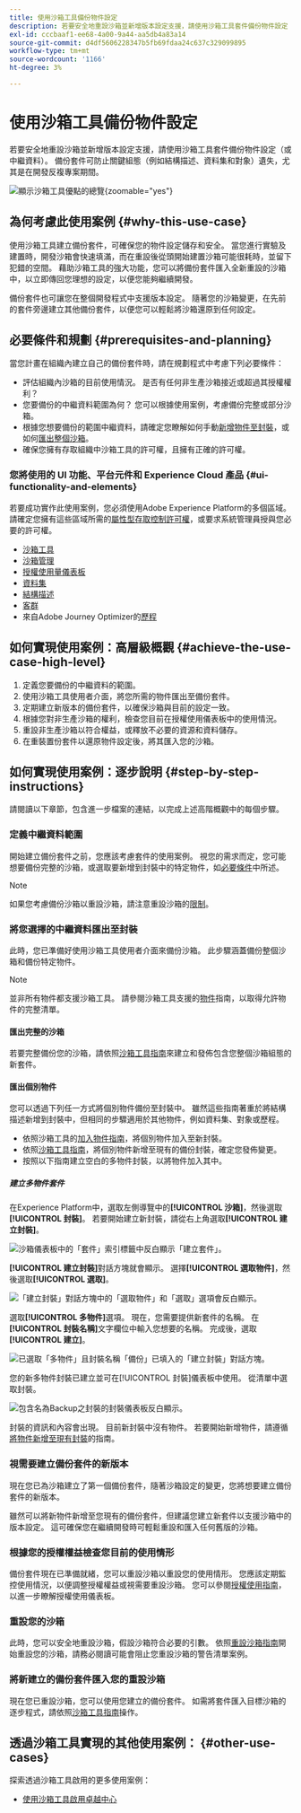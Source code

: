 ```yaml
---
title: 使用沙箱工具備份物件設定
description: 若要安全地重設沙箱並新增版本設定支援，請使用沙箱工具套件備份物件設定（或中繼資料）。 備份套件可防止關鍵組態（例如結構描述、資料集和對象）遺失，尤其是在開發反複專案期間。
exl-id: cccbaaf1-ee68-4a00-9a44-aa5db4a83a14
source-git-commit: d4df5606228347b5fb69fdaa24c637c329099895
workflow-type: tm+mt
source-wordcount: '1166'
ht-degree: 3%

---
```


# 使用沙箱工具備份物件設定

若要安全地重設沙箱並新增版本設定支援，請使用沙箱工具套件備份物件設定（或中繼資料）。 備份套件可防止關鍵組態（例如結構描述、資料集和對象）遺失，尤其是在開發反複專案期間。

![顯示沙箱工具優點的總覽](../images/use-cases/tooling-overview.png){zoomable="yes"}

## 為何考慮此使用案例 {#why-this-use-case}

使用沙箱工具建立備份套件，可確保您的物件設定儲存和安全。 當您進行實驗及建置時，開發沙箱會快速填滿，而在重設後從頭開始建置沙箱可能很耗時，並留下犯錯的空間。 藉助沙箱工具的強大功能，您可以將備份套件匯入全新重設的沙箱中，以立即傳回您理想的設定，以便您能夠繼續開發。

備份套件也可讓您在整個開發程式中支援版本設定。 隨著您的沙箱變更，在先前的套件旁邊建立其他備份套件，以便您可以輕鬆將沙箱還原到任何設定。

## 必要條件和規劃 {#prerequisites-and-planning}

當您計畫在組織內建立自己的備份套件時，請在規劃程式中考慮下列必要條件：

- 評估組織內沙箱的目前使用情況。 是否有任何非生產沙箱接近或超過其授權權利？
- 您要備份的中繼資料範圍為何？ 您可以根據使用案例，考慮備份完整或部分沙箱。
- 根據您想要備份的範圍中繼資料，請確定您瞭解如何手動[新增物件至封裝](../ui/sandbox-tooling.md#add-object-to-a-new-package)，或如何[匯出整個沙箱](../ui/sandbox-tooling.md#export-an-entire-sandbox)。
- 確保您擁有存取組織中沙箱工具的許可權，且擁有正確的許可權。

### 您將使用的 UI 功能、平台元件和 Experience Cloud 產品 {#ui-functionality-and-elements}

若要成功實作此使用案例，您必須使用Adobe Experience Platform的多個區域。 請確定您擁有這些區域所需的[屬性型存取控制許可權](../../access-control/abac/overview.md)，或要求系統管理員授與您必要的許可權。

- [沙箱工具](../ui/sandbox-tooling.md)
- [沙箱管理](../ui/user-guide.md)
- [授權使用量儀表板](../../landing/license-usage-and-guardrails/license-usage-dashboard.md)
- [資料集](../../catalog/datasets/overview.md)
- [結構描述](../../xdm//home.md)
- [客群](../../segmentation/home.md)
- 來自Adobe Journey Optimizer的[歷程](https://experienceleague.adobe.com/en/docs/journey-optimizer/using/orchestrate-journeys/journey)

## 如何實現使用案例：高層級概觀 {#achieve-the-use-case-high-level}

1. 定義您要備份的中繼資料的範圍。
2. 使用沙箱工具使用者介面，將您所需的物件匯出至備份套件。
3. 定期建立新版本的備份套件，以確保沙箱與目前的設定一致。
4. 根據您對非生產沙箱的權利，檢查您目前在授權使用儀表板中的使用情況。
5. 重設非生產沙箱以符合權益，或釋放不必要的資源和資料儲存。
6. 在重裝置份套件以還原物件設定後，將其匯入您的沙箱。

## 如何實現使用案例：逐步說明 {#step-by-step-instructions}

請閱讀以下章節，包含進一步檔案的連結，以完成上述高階概觀中的每個步驟。

### 定義中繼資料範圍

開始建立備份套件之前，您應該考慮套件的使用案例。 視您的需求而定，您可能想要備份完整的沙箱，或選取要新增到封裝中的特定物件，如[必要條件](#prerequisites-and-planning)中所述。

>[!NOTE]
>
> 如果您考慮備份沙箱以重設沙箱，請注意重設沙箱的[限制](../ui/user-guide.md#reset-a-sandbox)。

### 將您選擇的中繼資料匯出至封裝

此時，您已準備好使用沙箱工具使用者介面來備份沙箱。 此步驟涵蓋備份整個沙箱和備份特定物件。

>[!NOTE]
>
> 並非所有物件都支援沙箱工具。 請參閱沙箱工具支援的[物件](../ui/sandbox-tooling.md#objects-supported-for-sandbox-tooling)指南，以取得允許物件的完整清單。

#### 匯出完整的沙箱

若要完整備份您的沙箱，請依照[沙箱工具指南](../ui/sandbox-tooling.md#export-an-entire-sandbox)來建立和發佈包含您整個沙箱組態的新套件。

#### 匯出個別物件

您可以透過下列任一方式將個別物件備份至封裝中。 雖然這些指南著重於將結構描述新增到封裝中，但相同的步驟適用於其他物件，例如資料集、對象或歷程。

- 依照沙箱工具的[加入物件指南](../ui/sandbox-tooling.md#add-object-to-a-new-package)，將個別物件加入至新封裝。
- 依照[沙箱工具指南](../ui/sandbox-tooling.md#add-an-object-to-an-existing-package-and-publish)，將個別物件新增至現有的備份封裝，確定您發佈變更。
- 按照以下指南建立空白的多物件封裝，以將物件加入其中。

##### 建立多物件套件

在Experience Platform中，選取左側導覽中的&#x200B;**[!UICONTROL 沙箱]**，然後選取&#x200B;**[!UICONTROL 封裝]**。 若要開始建立新封裝，請從右上角選取&#x200B;**[!UICONTROL 建立封裝]**。

![沙箱儀表板中的「套件」索引標籤中反白顯示「建立套件」。](../images/use-cases/create-package.png)

**[!UICONTROL 建立封裝]**&#x200B;對話方塊就會顯示。 選擇&#x200B;**[!UICONTROL 選取物件]**，然後選取&#x200B;**[!UICONTROL 選取]**。

![「建立封裝」對話方塊中的「選取物件」和「選取」選項會反白顯示。](../images/use-cases/create-package-select-objects.png)

選取&#x200B;**[!UICONTROL 多物件]**&#x200B;選項。 現在，您需要提供新套件的名稱。 在&#x200B;**[!UICONTROL 封裝名稱]**&#x200B;文字欄位中輸入您想要的名稱。 完成後，選取&#x200B;**[!UICONTROL 建立]**。

![已選取「多物件」且封裝名稱「備份」已填入的「建立封裝」對話方塊。](../images/use-cases/name-multi-object.png)

您的新多物件封裝已建立並可在[!UICONTROL 封裝]儀表板中使用。 從清單中選取封裝。

![包含名為Backup之封裝的封裝儀表板反白顯示。](../images/use-cases/package-created.png)

封裝的資訊和內容會出現。 目前新封裝中沒有物件。 若要開始新增物件，請遵循[將物件新增至現有封裝](../ui/sandbox-tooling.md#add-object-to-a-new-package)的指南。

### 視需要建立備份套件的新版本

現在您已為沙箱建立了第一個備份套件，隨著沙箱設定的變更，您將想要建立備份套件的新版本。

雖然可以將新物件新增至您現有的備份套件，但建議您建立新套件以支援沙箱中的版本設定。 這可確保您在繼續開發時可輕鬆重設和匯入任何舊版的沙箱。

### 根據您的授權權益檢查您目前的使用情形

備份套件現在已準備就緒，您可以重設沙箱以重設您的使用情形。 您應該定期監控使用情況，以便調整授權權益或視需要重設沙箱。 您可以參閱[授權使用指南](../../dashboards/guides/license-usage.md)，以進一步瞭解授權使用儀表板。

### 重設您的沙箱

此時，您可以安全地重設沙箱，假設沙箱符合必要的引數。 依照[重設沙箱指南](../ui/user-guide.md#reset-a-sandbox)開始重設您的沙箱，請務必閱讀可能會阻止您重設沙箱的警告清單案例。

### 將新建立的備份套件匯入您的重設沙箱

現在您已重設沙箱，您可以使用您建立的備份套件。 如需將套件匯入目標沙箱的逐步程式，請依照[沙箱工具指南](../ui/sandbox-tooling.md#import-a-package-to-a-target-sandbox)操作。

## 透過沙箱工具實現的其他使用案例： {#other-use-cases}

探索透過沙箱工具啟用的更多使用案例：

- [使用沙箱工具啟用卓越中心](./center-of-excellence.md)
